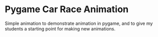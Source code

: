 # Pygame Car Race Animation

Simple animation to demonstrate animation in pygame, 
and to give my students a starting point for making new animations.
